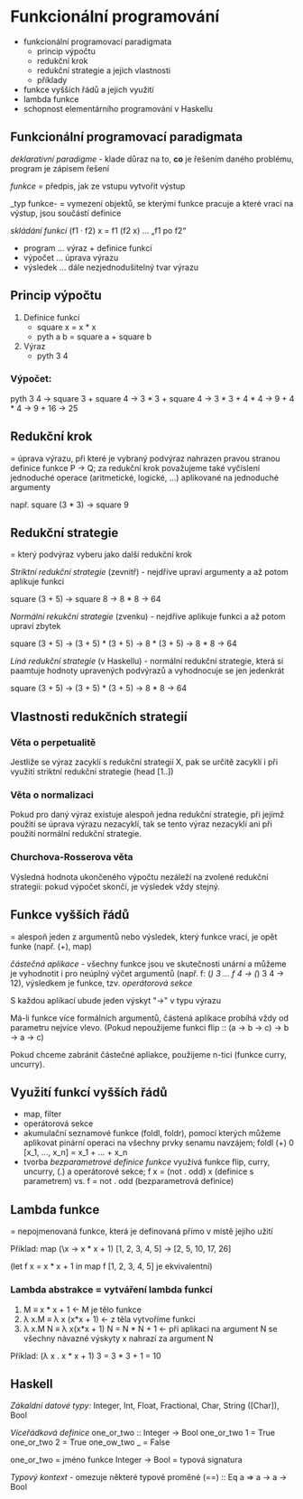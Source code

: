 # Funkcionální programování
- funkcionální programovací paradigmata
    - princip výpočtu
    - redukční krok
    - redukční strategie a jejich vlastnosti
    - příklady
- funkce vyšších řádů a jejich využití
- lambda funkce
- schopnost elementárního programování v Haskellu

## Funkcionální programovací paradigmata
_deklarativní paradigme_ - klade důraz na to, **co** je řešením daného problému, program je zápisem řešení

_funkce_ = předpis, jak ze vstupu vytvořit výstup

_typ funkce- = vymezení objektů, se kterými funkce pracuje a které vrací na výstup, jsou součástí definice

_skládání funkcí_ (f1 · f2) x = f1 (f2 x) ... „f1 po f2“

- program ... výraz + definice funkcí
- výpočet ... úprava výrazu
- výsledek ... dále nezjednodušitelný tvar výrazu

## Princip výpočtu

1. Definice funkcí
    - square x = x * x
    - pyth a b = square a + square b
2. Výraz
    - pyth 3 4

### Výpočet:

pyth 3 4 -> square 3 + square 4 -> 3 * 3 + square 4 -> 3 * 3 + 4 * 4 -> 9 + 4 * 4 -> 9 + 16 -> 25

## Redukční krok
= úprava výrazu, při které je vybraný podvýraz nahrazen pravou stranou definice funkce P -> Q; za redukční krok považujeme také vyčíslení jednoduché operace (aritmetické, logické, ...) aplikované na jednoduché argumenty

např. square (3 * 3) -> square 9

## Redukční strategie
= který podvýraz vyberu jako další redukční krok

_Striktní redukční strategie_ (zevnitř) - nejdříve upraví argumenty a až potom aplikuje funkci

square (3 + 5) -> square 8 -> 8 * 8 -> 64

_Normální rekukční strategie_ (zvenku) - nejdříve aplikuje funkci a až potom upraví zbytek

square (3 + 5) -> (3 + 5) * (3 + 5) -> 8 * (3 + 5) -> 8 * 8 -> 64

_Líná redukční strategie_ (v Haskellu) - normální redukční strategie, která si paamtuje hodnoty upravených podvýrazů a vyhodnocuje se jen jedenkrát

square (3 + 5) -> (3 + 5) * (3 + 5) -> 8 * 8 -> 64

## Vlastnosti redukčních strategií

### Věta o perpetualitě
Jestliže se výraz zacyklí s redukční strategií X, pak se určitě zacyklí i při využití striktní redukční strategie (head [1..])

### Věta o normalizaci
Pokud pro daný výraz existuje alespoň jedna redukční strategie, při jejímž použití se úprava výrazu nezacyklí, tak se tento výraz nezacyklí ani při použití normální redukční strategie.

### Churchova-Rosserova věta
Výsledná hodnota ukončeného výpočtu nezáleží na zvolené redukční strategii: pokud výpočet skončí, je výsledek vždy stejný.

## Funkce vyšších řádů
= alespoň jeden z argumentů nebo výsledek, který funkce vrací, je opět funke (např. (+), map)

_částečná aplikace_ - všechny funkce jsou ve skutečnosti unární a můžeme je vyhodnotit i pro neúplný výčet argumentů (např. f: (*) 3 ... f 4 -> (*) 3 4 -> 12), výsledkem je funkce, tzv. _operátorová sekce_

S každou aplikací ubude jeden výskyt "->" v typu výrazu

Má-li funkce více formálních argumentů, částená aplikace probíhá vždy od parametru nejvíce vlevo. (Pokud nepoužijeme funkci flip :: (a -> b -> c) -> b -> a -> c)

Pokud chceme zabránit částečné apliakce, použijeme n-tici (funkce curry, uncurry).

## Využití funkcí vyšších řádů
- map, filter
- operátorová sekce
- akumulační seznamové funkce (foldl, foldr), pomocí kterých můžeme aplikovat pinární operaci na všechny prvky senamu navzájem; foldl (+) 0 [x_1, ..., x_n] = x_1 + ... + x_n
- tvorba _bezparametrové definice funkce_ využívá funkce flip, curry, uncurry, (.) a operátorové sekce; f x = (not . odd) x (definice s parametrem) vs. f = not . odd (bezparametrová definice)

## Lambda funkce
= nepojmenovaná funkce, která je definovaná přímo v místě jejího užití

Příklad: map (\x -> x * x + 1) [1, 2, 3, 4, 5] -> [2, 5, 10, 17, 26]

(let f x = x * x + 1 in map f [1, 2, 3, 4, 5] je ekvivalentní)

### Lambda abstrakce = vytváření lambda funkcí
1. M ≡ x * x + 1 <- M je tělo funkce
2. λ x.M ≡ λ x (x*x + 1) <- z těla vytvoříme funkci
3. λ x.M N ≡ λ x(x*x + 1) N = N * N + 1 <- při aplikaci na argument N se všechny návazné výskyty x nahrazí za argument N

Příklad: (λ x . x * x + 1) 3 = 3 * 3 + 1 = 10

## Haskell
_Zákaldní datové typy:_ Integer, Int, Float, Fractional, Char, String ([Char]), Bool

_Víceřádková definice_
one_or_two :: Integer -> Bool
one_or_two 1 = True
one_or_two 2 = True
one_ow_two _ = False

one_or_two = jméno funkce
Integer -> Bool = typová signatura

_Typový kontext_ - omezuje některé typové proměné
(==) :: Eq a => a -> a -> Bool
